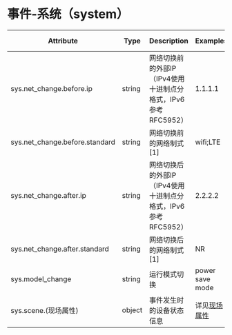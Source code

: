 
# 事件-系统（system）

| Attribute | Type | Description | Examples | Requirement Level |
| -- | -- | -- | -- | -- |
| sys.net_change.before.ip | string | 网络切换前的外部IP（IPv4使用十进制点分格式，IPv6参考RFC5952） | 1.1.1.1 | Conditionally Required |
| sys.net_change.before.standard | string | 网络切换前的网络制式 [1] | wifi;LTE | Required |
| sys.net_change.after.ip | string | 网络切换后的外部IP（IPv4使用十进制点分格式，IPv6参考RFC5952） | 2.2.2.2 | Conditionally Required |
| sys.net_change.after.standard | string | 网络切换后的网络制式 [1] | NR | Required |
| sys.model_change | string | 运行模式切换 | power save mode | Required |
| sys.scene.(现场属性) | object | 事件发生时的设备状态信息 | 详见[现场属性](./event_common.md) | Required |
